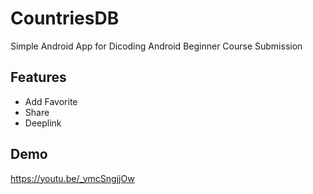 # CountriesDB
Simple Android App for Dicoding Android Beginner Course Submission

## Features
- Add Favorite
- Share
- Deeplink

## Demo
https://youtu.be/_vmcSngjjOw
